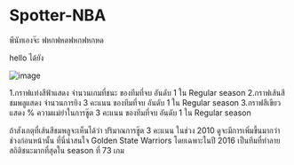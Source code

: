 # Spotter-NBA


พีนัทเองจ๊ะ
ฟหกฟหดฟหกฟหกหด

hello ได้ยัง

![image](https://github.com/user-attachments/assets/e194f1de-b0c6-43a1-9086-bd6b797b1868)

1.กราฟแท่งสีฟ้าแสดง จำนวนเกมที่ชนะ ของทีมที่จบ อันดับ 1 ใน Regular season 2.กราฟเส้นสีชมพลูแสดง จำนวนการยิง 3 คะแนน ของทีมที่จบ อันดับ 1 ใน Regular season 3.กราฟสีเขียวแสดง % ความแม่ยำในการชู๊ต 3 คะแนน ของทีมที่จบ อันดับ 1 ใน Regular season

ถ้าสังเกตุที่เส้นสีชมพลูจะเห็นได้ว่า ปริมาณการชู๊ต 3 คะแนน ในช่วง 2010 ดูจะมีการเพิ่มขึ้นมากว่าช่วงก่อนหน้านั้น ที่นี่น่าสนใจ Golden State Warriors โดยเฉพาะในปี 2016 เป็นทีมที่ทำลายสถิติชนะมากที่สุดใน season ที่ 73 เกม














































